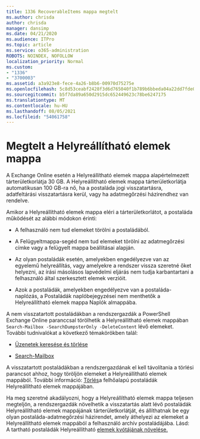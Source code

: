 ```yaml
---
title: 1336 RecoverableItems mappa megtelt
ms.author: chrisda
author: chrisda
manager: dansimp
ms.date: 04/21/2020
ms.audience: ITPro
ms.topic: article
ms.service: o365-administration
ROBOTS: NOINDEX, NOFOLLOW
localization_priority: Normal
ms.custom:
- "1336"
- "3700003"
ms.assetid: a3a923e8-fece-4a26-b8b6-00970d75275e
ms.openlocfilehash: 5c8d53ceabf2428f3d6d765040f1b789b6bbeda04a22dd7fde0d2d728fd17d93
ms.sourcegitcommit: b5f7da89a650d2915dc652449623c78be6247175
ms.translationtype: MT
ms.contentlocale: hu-HU
ms.lasthandoff: 08/05/2021
ms.locfileid: "54061758"
---
```

# <a name="the-recoverable-items-folder-is-full"></a>Megtelt a Helyreállítható elemek mappa

A Exchange Online esetén a Helyreállítható elemek mappa alapértelmezett tárterületkorlátja 30 GB. A Helyreállítható elemek mappa tárterületkorlátja automatikusan 100 GB-ra nő, ha a postaláda jogi visszatartásra, adatfeltárási visszatartásra kerül, vagy ha adatmegőrzési házirendhez van rendelve.

Amikor a Helyreállítható elemek mappa eléri a tárterületkorlátot, a postaláda működését az alábbi módokon érinti:

- A felhasználó nem tud elemeket törölni a postaládából.

- A Felügyeltmappa-segéd nem tud elemeket törölni az adatmegőrzési címke vagy a felügyelt mappa beállításai alapján.

- Az olyan postaládák esetén, amelyekben engedélyezve van az egyelemű helyreállítás, vagy amelyekre a rendszer vissza szeretné őket helyezni, az írási másolásos lapvédelmi eljárás nem tudja karbantartani a felhasználó által szerkesztett elemek verzióit.

- Azok a postaládák, amelyekben engedélyezve van a postaláda-naplózás, a Postaládák naplóbejegyzései nem menthetők a Helyreállítható elemek mappa Naplók almappába.

A nem visszatartott postaládákban a rendszergazdák a PowerShell Exchange Online paranccsal törölhetik a Helyreállítható elemek mappában `Search-Mailbox -SearchDumpsterOnly -DeleteContent` lévő elemeket. További tudnivalókat a következő témakörökben talál:

- [Üzenetek keresése és törlése](https://docs.microsoft.com/microsoft-365/compliance/search-for-and-delete-messagesadmin-help)

- [Search-Mailbox](https://docs.microsoft.com/powershell/module/exchange/mailboxes/Search-Mailbox)

A visszatartott postaládákban a rendszergazdának el kell távolítania a törlési parancsot ahhoz, hogy töröljön elemeket a Helyreállítható elemek mappából. További információ: [Törlés](https://docs.microsoft.com/microsoft-365/compliance/delete-items-in-the-recoverable-items-folder-of-mailboxes-on-hold)a felhőalapú postaládák Helyreállítható elemek mappájában.

Ha meg szeretné akadályozni, hogy a Helyreállítható elemek mappa teljesen megteljön, a rendszergazdák növelhetik a visszatartás alatt lévő postaládák Helyreállítható elemek mappájának tárterületkorlátját, és állíthatnak be egy olyan postaláda-adatmegőrzési házirendet, amely áthelyezi az elemeket a Helyreállítható elemek mappából a felhasználó archív postaládájába. Lásd: A tartható postaládák Helyreállítható [elemek kvótájának növelése.](https://docs.microsoft.com/microsoft-365/compliance/increase-the-recoverable-quota-for-mailboxes-on-hold)
